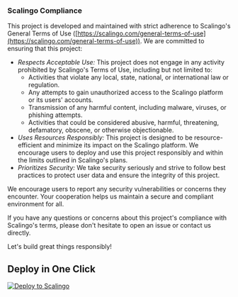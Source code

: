 ### Scalingo Compliance

This project is developed and maintained with strict adherence to Scalingo's General Terms of Use ([https://scalingo.com/general-terms-of-use](https://scalingo.com/general-terms-of-use)). We are committed to ensuring that this project:

- *Respects Acceptable Use:* This project does not engage in any activity prohibited by Scalingo's Terms of Use, including but not limited to:
    - Activities that violate any local, state, national, or international law or regulation.
    - Any attempts to gain unauthorized access to the Scalingo platform or its users' accounts.
    - Transmission of any harmful content, including malware, viruses, or phishing attempts.
    - Activities that could be considered abusive, harmful, threatening, defamatory, obscene, or otherwise objectionable.
- *Uses Resources Responsibly:* This project is designed to be resource-efficient and minimize its impact on the Scalingo platform. We encourage users to deploy and use this project responsibly and within the limits outlined in Scalingo's plans.
- *Prioritizes Security:* We take security seriously and strive to follow best practices to protect user data and ensure the integrity of this project. 

We encourage users to report any security vulnerabilities or concerns they encounter. Your cooperation helps us maintain a secure and compliant environment for all. 

If you have any questions or concerns about this project's compliance with Scalingo's terms, please don't hesitate to open an issue or contact us directly.

Let's build great things responsibly!

## Deploy in One Click

[![Deploy to Scalingo](https://cdn.scalingo.com/deploy/button.svg)](https://my.osc-fr1.scalingo.com/deploy?source=https://github.com/MustafaDoD/catty)
